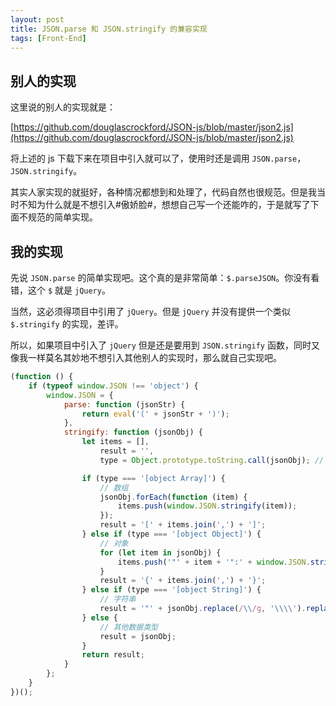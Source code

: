 ```yaml
---
layout: post
title: JSON.parse 和 JSON.stringify 的兼容实现
tags: [Front-End]
---
```


<!-- **摘要：**IE 和死活不想抛弃 IE 用户的产品经理无疑是前端工程师的噩梦，至少对于我这种半路出家的非佛系前端工程师是这样。这不这两天又做噩梦了，测试同学说线上 IE7 的控制台里有报错，我打开一看显示说 `“JSON”未定义`。不得不说 IE 的错误提示非常简约，你倒是给我说下到底是那个 JSON 没定义啊，你不说我还寻思是后端同学的 json 接口格式不对呢。仔细查了一下，原来 IE8 以下不支持 `window.JSON`，导致代码中使用的 `JSON.parse` 和 `JSON.stringify` 均报错了。嗯，很好，非常好，这样我就不会觉得是我代码的问题了，这个锅 IE 你不得不背。#doge脸# 
{:.message}

这个锅 IE 是背定了，不过对于一个逐步向佛系开发转型的前端工程师来说只有做好 IE 的兼容性才能渡劫成功，毕竟去说服想不开的产品经理舍弃 IE 用户的体验就一定避免不了一场撕逼而大伤元气，暴露了自身技艺的不精是小，耽误了佛系修炼的远大进程可就关乎事大了，所以还是 **好吧算了我来改** 吧。 -->

## 别人的实现

这里说的别人的实现就是：

[https://github.com/douglascrockford/JSON-js/blob/master/json2.js](https://github.com/douglascrockford/JSON-js/blob/master/json2.js)

将上述的 js 下载下来在项目中引入就可以了，使用时还是调用 `JSON.parse`，`JSON.stringify`。

其实人家实现的就挺好，各种情况都想到和处理了，代码自然也很规范。但是我当时不知为什么就是不想引入#傲娇脸#，想想自己写一个还能咋的，于是就写了下面不规范的简单实现。

## 我的实现

先说 `JSON.parse` 的简单实现吧。这个真的是非常简单：`$.parseJSON`。你没有看错，这个 `$` 就是 `jQuery`。

当然，这必须得项目中引用了 `jQuery`。但是 `jQuery` 并没有提供一个类似 `$.stringify` 的实现，差评。

所以，如果项目中引入了 `jQuery` 但是还是要用到 `JSON.stringify` 函数，同时又像我一样莫名其妙地不想引入其他别人的实现时，那么就自己实现吧。

```js
(function () {
    if (typeof window.JSON !== 'object') {
        window.JSON = {
            parse: function (jsonStr) {
                return eval('(' + jsonStr + ')'); 
            },
            stringify: function (jsonObj) {
                let items = [],
                    result = '',
                    type = Object.prototype.toString.call(jsonObj); // 数据类型

                if (type === '[object Array]') {
                    // 数组
                    jsonObj.forEach(function (item) {
                        items.push(window.JSON.stringify(item));
                    });
                    result = '[' + items.join(',') + ']';
                } else if (type === '[object Object]') {
                    // 对象
                    for (let item in jsonObj) {
                        items.push('"' + item + '":' + window.JSON.stringify(jsonObj[item]));
                    }
                    result = '{' + items.join(',') + '}';
                } else if (type === '[object String]') {
                    // 字符串
                    result = '"' + jsonObj.replace(/\\/g, '\\\\').replace(/"/g, '\\"').replace(/[\n\r]/g, '\\n') + '"';
                } else {
                    // 其他数据类型
                    result = jsonObj;
                }
                return result;
            }
        };
    }
})();
```